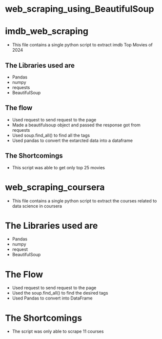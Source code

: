 # web_scraping_using_BeautifulSoup 
# imdb_web_scraping
- This file contains a single python script to extract imdb Top Movies of 2024
## The Libraries used are
- Pandas
- numpy
- requests
- BeautifulSoup
## The flow 
- Used request to send request to the page
- Made a beautifulsoup object and passed the response got from requests
- Used soup.find_all() to find all the tags
- Used pandas to convert the extarcted data into a dataframe
## The Shortcomings
- This script was able to get only top 25 movies

# web_scraping_coursera
- This file contains a single python script to extract the courses related to data science in coursera
# The Libraries used are
- Pandas
- numpy
- request
- BeautifulSoup
# The Flow
- Used request to send request to the page
- Used the soup.find_all() to find the desired tags
- Used Pandas to convert into DataFrame

# The Shortcomings
- The script was only able to scrape 11 courses
